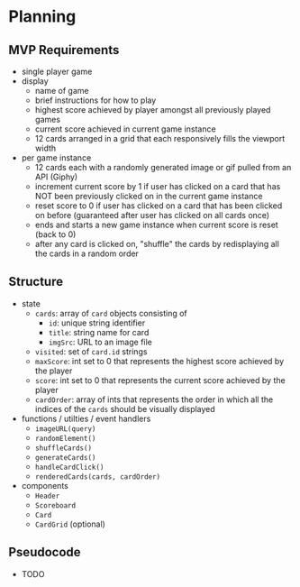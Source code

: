 # Planning

## MVP Requirements

- single player game
- display
  - name of game
  - brief instructions for how to play
  - highest score achieved by player amongst all previously played games
  - current score achieved in current game instance
  - 12 cards arranged in a grid that each responsively fills the viewport width
- per game instance
  - 12 cards each with a randomly generated image or gif pulled from an API (Giphy)
  - increment current score by 1 if user has clicked on a card that has NOT been previously clicked on in the current game instance
  - reset score to 0 if user has clicked on a card that has been clicked on before (guaranteed after user has clicked on all cards once)
  - ends and starts a new game instance when current score is reset (back to 0)
  - after any card is clicked on, "shuffle" the cards by redisplaying all the cards in a random order

## Structure

- state
  - `cards`: array of `card` objects consisting of
    - `id`: unique string identifier
    - `title`: string name for card
    - `imgSrc`: URL to an image file
  - `visited`: set of `card.id` strings
  - `maxScore`: int set to 0 that represents the highest score achieved by the player
  - `score`: int set to 0 that represents the current score achieved by the player
  - `cardOrder`: array of ints that represents the order in which all the indices of the `cards` should be visually displayed
- functions / utilties / event handlers
  - `imageURL(query)`
  - `randomElement()`
  - `shuffleCards()`
  - `generateCards()`
  - `handleCardClick()`
  - `renderedCards(cards, cardOrder)`
- components
  - `Header`
  - `Scoreboard`
  - `Card`
  - `CardGrid` (optional)

## Pseudocode

- TODO
